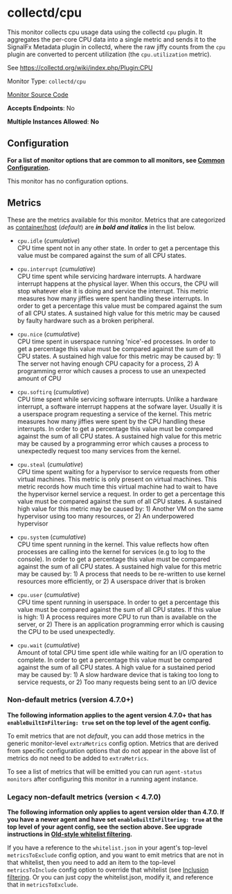 <!--- GENERATED BY gomplate from scripts/docs/monitor-page.md.tmpl --->

# collectd/cpu

This monitor collects cpu usage data using the
collectd `cpu` plugin.  It aggregates the per-core CPU data into a single
metric and sends it to the SignalFx Metadata plugin in collectd, where the
raw jiffy counts from the `cpu` plugin are converted to percent utilization
(the `cpu.utilization` metric).

See https://collectd.org/wiki/index.php/Plugin:CPU


Monitor Type: `collectd/cpu`

[Monitor Source Code](https://github.com/signalfx/signalfx-agent/tree/master/internal/monitors/collectd/cpu)

**Accepts Endpoints**: No

**Multiple Instances Allowed**: **No**

## Configuration

**For a list of monitor options that are common to all monitors, see [Common
Configuration](../monitor-config.md#common-configuration).**


This monitor has no configuration options.
## Metrics

These are the metrics available for this monitor.
Metrics that are categorized as
[container/host](https://docs.signalfx.com/en/latest/admin-guide/usage.html#about-custom-bundled-and-high-resolution-metrics)
(*default*) are ***in bold and italics*** in the list below.


 - `cpu.idle` (*cumulative*)<br>    CPU time spent not in any other state. In order to get a percentage this value must be compared against the sum of all CPU states.

 - `cpu.interrupt` (*cumulative*)<br>    CPU time spent while servicing hardware interrupts. A hardware interrupt happens at the physical layer. When this occurs, the CPU will stop whatever else it is doing and service the interrupt. This metric measures how many jiffies were spent handling these interrupts. In order to get a percentage this value must be compared against the sum of all CPU states. A sustained high value for this metric may be caused by faulty hardware such as a broken peripheral.

 - `cpu.nice` (*cumulative*)<br>    CPU time spent in userspace running 'nice'-ed processes. In order to get a percentage this value must be compared against the sum of all CPU states. A sustained high value for this metric may be caused by: 1) The server not having enough CPU capacity for a process, 2) A programming error which causes a process to use an unexpected amount of CPU

 - `cpu.softirq` (*cumulative*)<br>    CPU time spent while servicing software interrupts. Unlike a hardware interrupt, a software interrupt happens at the sofware layer. Usually it is a userspace program requesting a service of the kernel. This metric measures how many jiffies were spent by the CPU handling these interrupts. In order to get a percentage this value must be compared against the sum of all CPU states. A sustained high value for this metric may be caused by a programming error which causes a process to unexpectedly request too many services from the kernel.

 - `cpu.steal` (*cumulative*)<br>    CPU time spent waiting for a hypervisor to service requests from other virtual machines. This metric is only present on virtual machines. This metric records how much time this virtual machine had to wait to have the hypervisor kernel service a request. In order to get a percentage this value must be compared against the sum of all CPU states. A sustained high value for this metric may be caused by: 1) Another VM on the same hypervisor using too many resources, or 2) An underpowered hypervisor

 - `cpu.system` (*cumulative*)<br>    CPU time spent running in the kernel. This value reflects how often processes are calling into the kernel for services (e.g to log to the console). In order to get a percentage this value must be compared against the sum of all CPU states. A sustained high value for this metric may be caused by: 1) A process that needs to be re-written to use kernel resources more efficiently, or 2) A userspace driver that is broken

 - `cpu.user` (*cumulative*)<br>    CPU time spent running in userspace. In order to get a percentage this value must be compared against the sum of all CPU states. If this value is high: 1) A process requires more CPU to run than is available on the server, or 2) There is an application programming error which is causing the CPU to be used unexpectedly.

 - `cpu.wait` (*cumulative*)<br>    Amount of total CPU time spent idle while waiting for an I/O operation to complete. In order to get a percentage this value must be compared against the sum of all CPU states. A high value for a sustained period may be caused by: 1) A slow hardware device that is taking too long to service requests, or 2) Too many requests being sent to an I/O device


### Non-default metrics (version 4.7.0+)

**The following information applies to the agent version 4.7.0+ that has
`enableBuiltInFiltering: true` set on the top level of the agent config.**

To emit metrics that are not _default_, you can add those metrics in the
generic monitor-level `extraMetrics` config option.  Metrics that are derived
from specific configuration options that do not appear in the above list of
metrics do not need to be added to `extraMetrics`.

To see a list of metrics that will be emitted you can run `agent-status
monitors` after configuring this monitor in a running agent instance.

### Legacy non-default metrics (version < 4.7.0)

**The following information only applies to agent version older than 4.7.0. If
you have a newer agent and have set `enableBuiltInFiltering: true` at the top
level of your agent config, see the section above. See upgrade instructions in
[Old-style whitelist filtering](../legacy-filtering.md#old-style-whitelist-filtering).**

If you have a reference to the `whitelist.json` in your agent's top-level
`metricsToExclude` config option, and you want to emit metrics that are not in
that whitelist, then you need to add an item to the top-level
`metricsToInclude` config option to override that whitelist (see [Inclusion
filtering](../legacy-filtering.md#inclusion-filtering).  Or you can just
copy the whitelist.json, modify it, and reference that in `metricsToExclude`.



